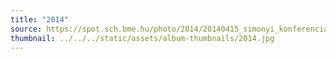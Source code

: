 ```yaml
---
title: "2014"
source: https://spot.sch.bme.hu/photo/2014/20140415_simonyi_konferencia
thumbnail: ../../../static/assets/album-thumbnails/2014.jpg
---
```


